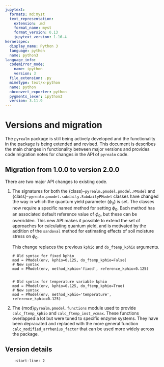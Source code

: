 ```yaml
---
jupytext:
  formats: md:myst
  text_representation:
    extension: .md
    format_name: myst
    format_version: 0.13
    jupytext_version: 1.16.4
kernelspec:
  display_name: Python 3
  language: python
  name: python3
language_info:
  codemirror_mode:
    name: ipython
    version: 3
  file_extension: .py
  mimetype: text/x-python
  name: python
  nbconvert_exporter: python
  pygments_lexer: ipython3
  version: 3.11.9
---
```


# Versions and migration

The `pyrealm` package is still being actively developed and the functionality in the
package is being extended and revised. This document is describes the main changes in
functionality between major versions and provides code migration notes for changes in
the API of `pyrealm` code.

## Migration from 1.0.0 to version 2.0.0

There are two major API changes to existing code.

1. The signatures for both the {class}`~pyrealm.pmodel.pmodel.PModel` and
   {class}`~pyrealm.pmodel.subdaily.SubdailyPModel` classes have changed the way in
   which the quantum yield parameter ($\phi_0$) is set. The classes now require a
   specific named method for setting $\phi_0$. Each method has an associated default
   reference value of $\phi_0$, but these can be overridden. This new API makes it
   possible to extend the set of approaches for calculating quantum yield, and is
   motivated by the addition of the `sandoval` method for estimating effects of soil
   moisture stress on $\phi_0$.

    This change replaces the previous `kphio` and `do_ftemp_kphio` arguments.

    ```{code-block} ipython
    # Old syntax for fixed kphio
    mod = PModel(env, kphio=0.125, do_ftemp_kphio=False)
    # New syntax
    mod = PModel(env, method_kphio='fixed', reference_kphio=0.125)


    # Old syntax for temperature variable kphio
    mod = PModel(env, kphio=0.125, do_ftemp_kphio=True)
    # New syntax
    mod = PModel(env, method_kphio='temperature', reference_kphio=0.125)
    ```

1. The {mod}`pyrealm.pmodel.functions` module used to provide `calc_ftemp_kphio` and
   `calc_ftemp_inst_vcmax`. These functions overlapped a lot but were tuned to specific
   enzyme systems. They have been depracated and replaced with the more general function
   `calc_modified_arrhenius_factor` that can be used more widely across the package.

## Version details

```{include} ../../../CHANGES.md
    :start-line: 2
```
